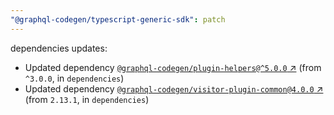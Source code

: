 ```yaml
---
"@graphql-codegen/typescript-generic-sdk": patch
---
```

dependencies updates:
  - Updated dependency [`@graphql-codegen/plugin-helpers@^5.0.0` ↗︎](https://www.npmjs.com/package/@graphql-codegen/plugin-helpers/v/5.0.0) (from `^3.0.0`, in `dependencies`)
  - Updated dependency [`@graphql-codegen/visitor-plugin-common@4.0.0` ↗︎](https://www.npmjs.com/package/@graphql-codegen/visitor-plugin-common/v/4.0.0) (from `2.13.1`, in `dependencies`)
